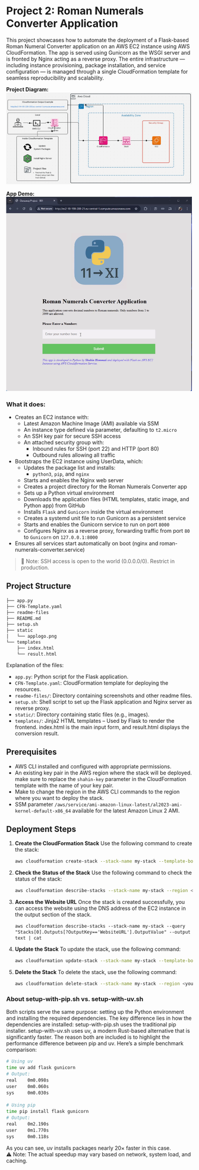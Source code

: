 # Project 2: Roman Numerals Converter Application

This project showcases how to automate the deployment of a Flask-based Roman Numeral Converter application on an AWS EC2 instance using AWS CloudFormation. The app is served using Gunicorn as the WSGI server and is fronted by Nginx acting as a reverse proxy. The entire infrastructure — including instance provisioning, package installation, and service configuration — is managed through a single CloudFormation template for seamless reproducibility and scalability.

**Project Diagram:**  
<img src="./readme-files/RomanNumeralsConverterDiagram.gif" width="500" height="auto" />

**App Demo:**  
<img src="./readme-files/AppDemo.gif" width="500" height="auto" />

### What it does:
- Creates an EC2 instance with:  
  - Latest Amazon Machine Image (AMI) available via SSM
  - An instance type defined via parameter, defaulting to `t2.micro`
  - An SSH key pair for secure SSH access  
  - An attached security group with:
    - Inbound rules for SSH (port 22) and HTTP (port 80)
    - Outbound rules allowing all traffic
- Bootstraps the EC2 instance using UserData, which:  
  - Updates the package list and installs:
     - `python3`, `pip`, and `nginx`
  - Starts and enables the Nginx web server  
  - Creates a project directory for the Roman Numerals Converter app
  - Sets up a Python virtual environment
  - Downloads the application files (HTML templates, static image, and Python app) from GitHub
  - Installs `Flask` and `Gunicorn` inside the virtual environment
  - Creates a systemd unit file to run Gunicorn as a persistent service
  - Starts and enables the Gunicorn service to run on port `8000`
  - Configures Nginx as a reverse proxy, forwarding traffic from port `80` to `Gunicorn` on `127.0.0.1:8000`
- Ensures all services start automatically on boot (nginx and roman-numerals-converter.service)

>🔐 Note: SSH access is open to the world (0.0.0.0/0). Restrict in production.

## Project Structure
```
├── app.py
├── CFN-Template.yaml
├── readme-files
├── README.md
├── setup.sh
├── static
│   └── applogo.png
└── templates
    ├── index.html
    └── result.html
```
Explanation of the files:
- `app.py`: Python script for the Flask application.
- `CFN-Template.yaml`: CloudFormation template for deploying the resources.
- `readme-files/`: Directory containing screenshots and other readme files.
- `setup.sh`: Shell script to set up the Flask application and Nginx server as reverse proxy.
- `static/`: Directory containing static files (e.g., images).
- `templates/`: Jinja2 HTML templates – Used by Flask to render the frontend. index.html is the main input form, and result.html displays the conversion result.

## Prerequisites
- AWS CLI installed and configured with appropriate permissions.
- An existing key pair in the AWS region where the stack will be deployed. make sure to replace the `shahin-key` parameter in the CloudFormation template with the name of your key pair.
- Make to change the region in the AWS CLI commands to the region where you want to deploy the stack.
- SSM parameter `/aws/service/ami-amazon-linux-latest/al2023-ami-kernel-default-x86_64` available for the latest Amazon Linux 2 AMI.

## Deployment Steps
1. **Create the CloudFormation Stack**
   Use the following command to create the stack:
   ```sh
   aws cloudformation create-stack --stack-name my-stack --template-body file://CFN-Template.yaml --region <your-region>
   ```

2. **Check the Status of the Stack**
   Use the following command to check the status of the stack:
   ```sh
   aws cloudformation describe-stacks --stack-name my-stack --region <your-region>
   ```

3. **Access the Website URL**
   Once the stack is created successfully, you can access the website using the DNS address of the EC2 instance in the output section of the stack.
   ```
   aws cloudformation describe-stacks --stack-name my-stack --query "Stacks[0].Outputs[?OutputKey=='WebsiteURL'].OutputValue" --output text | cat
   ```

4. **Update the Stack**
   To update the stack, use the following command:
   ```sh
   aws cloudformation update-stack --stack-name my-stack --template-body file://CFN-Template.yaml --region <your-region>
   ```

5. **Delete the Stack**
   To delete the stack, use the following command:
   ```sh
   aws cloudformation delete-stack --stack-name my-stack --region <your-region>
   ```

### About setup-with-pip.sh vs. setup-with-uv.sh
Both scripts serve the same purpose: setting up the Python environment and installing the required dependencies. The key difference lies in how the dependencies are installed:
setup-with-pip.sh uses the traditional pip installer.
setup-with-uv.sh uses uv, a modern Rust-based alternative that is significantly faster.
The reason both are included is to highlight the performance difference between pip and uv.
Here’s a simple benchmark comparison:
```sh
# Using uv
time uv add flask gunicorn
# Output:
real    0m0.098s
user    0m0.060s
sys     0m0.030s  

# Using pip
time pip install flask gunicorn
# Output:
real    0m2.190s
user    0m1.770s
sys     0m0.118s
```
As you can see, uv installs packages nearly 20× faster in this case.  
⚠️ Note: The actual speedup may vary based on network, system load, and caching.